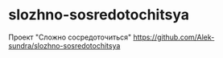 # slozhno-sosredotochitsya
Проект "Сложно сосредоточиться"
https://github.com/Alek-sundra/slozhno-sosredotochitsya
